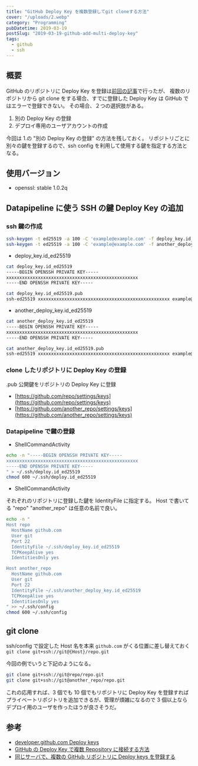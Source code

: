 ```yaml
---
title: "GitHub Deploy Key を複数登録してgit cloneする方法"
cover: "/uploads/2.webp"
category: "Programming"
pubDatetime: 2019-03-19
postSlug: "2019-03-19-github-add-multi-deploy-key"
tags:
  - github
  - ssh
---
```


## 概要

GitHub のリポジトリに Deploy Key を登録は[前回の記事](https://www.yoshikinoue.net/2019-03-18-github-add-deploy-key)で行ったが、
複数のリポジトリから git clone をする場合、すでに登録した Deploy Key は GitHub ではエラーで登録できない。
その場合、２つの選択肢がある。

1. 別の Deploy Key の登録
2. デプロイ専用のユーザアカウントの作成

今回は 1.の "別の Deploy Key の登録" の方法を残しておく。
リポジトリごとに別々の鍵を登録するので、ssh config を利用して使用する鍵を指定する方法となる。

## 使用バージョン

- openssl: stable 1.0.2q

## Datapipeline に使う SSH の鍵 Deploy Key の追加

### ssh 鍵の作成

```bash
ssh-keygen -t ed25519 -a 100 -C 'example@example.com' -f deploy_key.id_ed25519
ssh-keygen -t ed25519 -a 100 -C 'example@example.com' -f another_deploy_key.id_ed25519
```

- deploy_key.id_ed25519

```bash
cat deploy_key.id_ed25519
-----BEGIN OPENSSH PRIVATE KEY-----
xxxxxxxxxxxxxxxxxxxxxxxxxxxxxxxxxxxxxxxxxxxxxxxxxx
-----END OPENSSH PRIVATE KEY-----

cat deploy_key.id_ed25519.pub
ssh-ed25519 xxxxxxxxxxxxxxxxxxxxxxxxxxxxxxxxxxxxxxxxxxxxxxxxxx example@example.com
```

- another_deploy_key.id_ed25519

```bash
cat another_deploy_key.id_ed25519
-----BEGIN OPENSSH PRIVATE KEY-----
xxxxxxxxxxxxxxxxxxxxxxxxxxxxxxxxxxxxxxxxxxxxxxxxxx
-----END OPENSSH PRIVATE KEY-----

cat another_deploy_key.id_ed25519.pub
ssh-ed25519 xxxxxxxxxxxxxxxxxxxxxxxxxxxxxxxxxxxxxxxxxxxxxxxxxx example@example.com
```

### clone したリポジトリに Deploy Key の登録

.pub 公開鍵をリポジトリの Deploy Key に登録

- [https://github.com/repo/settings/keys](https://github.com/repo/settings/keys)
- [https://github.com/another_repo/settings/keys](https://github.com/another_repo/settings/keys)

### Datapipeline で鍵の登録

- ShellCommandActivity

```bash
echo -n "-----BEGIN OPENSSH PRIVATE KEY-----
xxxxxxxxxxxxxxxxxxxxxxxxxxxxxxxxxxxxxxxxxxxxxxxxxx
-----END OPENSSH PRIVATE KEY-----
" > ~/.ssh/deploy.id_ed25519
chmod 600 ~/.ssh/deploy.id_ed25519
```

- ShellCommandActivity

それぞれのリポジトリに登録した鍵を IdentityFile に指定する。
Host で書いてる "repo" "another_repo" は任意の名前で良い。

```bash
echo -n "
Host repo
  HostName github.com
  User git
  Port 22
  IdentityFile ~/.ssh/deploy_key.id_ed25519
  TCPKeepAlive yes
  IdentitiesOnly yes

Host another_repo
  HostName github.com
  User git
  Port 22
  IdentityFile ~/.ssh/another_deploy_key.id_ed25519
  TCPKeepAlive yes
  IdentitiesOnly yes
" >> ~/.ssh/config
chmod 600 ~/.ssh/config
```

## git clone

ssh/config で設定した Host 名を本来 `github.com` がくる位置に差し替えておく
`git clone git+ssh://git@{Host}/repo.git`

今回の例でいうと下記のようになる。

```bash
git clone git+ssh://git@repo/repo.git
git clone git+ssh://git@another_repo/repo.git
```

これの応用すれば、3 個でも 10 個でもリポジトリに Deploy Key を登録すればプライベートリポジトリを追加できるが、管理が煩雑になるので 3 個以上ならデプロイ用のユーザを作ったほうが良さそうだ。

## 参考

- [developer.github.com Deploy keys](https://developer.github.com/v3/guides/managing-deploy-keys/#deploy-keys)
- [GitHub の Deploy Key で複数 Repository に接続する方法](https://qiita.com/narikei/items/fe05e27a58aa35fa8752)
- [同じサーバで、複数の GitHub リポジトリに Deploy keys を登録する](https://qiita.com/zaru/items/c0e6799d8e6417fa8617)
